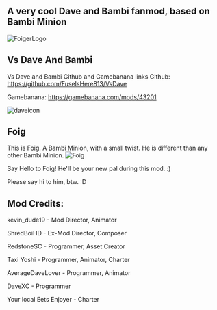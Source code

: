 
## A very cool Dave and Bambi fanmod, based on Bambi Minion
![FoigerLogo](https://cdn.discordapp.com/attachments/1005981336915411104/1010673287044530316/idk_logo_thing_lol.png)
## Vs Dave And Bambi
Vs Dave and Bambi Github and Gamebanana links 
Github: https://github.com/FuseIsHere813/VsDave 

Gamebanana: https://gamebanana.com/mods/43201

 ![daveicon](https://cdn.discordapp.com/attachments/890546329078620170/903663420547665970/logoBumpin.png) 

## Foig
This is Foig. A Bambi Minion, with a small twist. He is different than any other Bambi Minion.
![Foig](https://cdn.discordapp.com/attachments/1005981336915411104/1013819959043964988/unknown.png)

Say Hello to Foig! He'll be your new pal during this mod. :)

Please say hi to him, btw. :D




## Mod Credits:

kevin_dude19 - Mod Director, Animator

ShredBoiHD - Ex-Mod Director, Composer

RedstoneSC - Programmer, Asset Creator

Taxi Yoshi - Programmer, Animator, Charter

AverageDaveLover - Programmer, Animator

DaveXC - Programmer

Your local Eets Enjoyer - Charter
